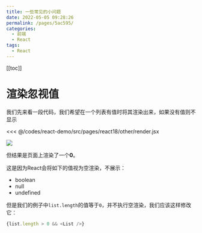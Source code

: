 ```yaml
---
title: 一些常见的小问题
date: 2022-05-05 09:28:26
permalink: /pages/5ac595/
categories:
  - 前端
  - React
tags:
  - React
---
```


[[toc]]

# 渲染忽视值

我们先来看一段代码，我们希望在一个列表有值时将其渲染出来，如果没有值则不显示

<<< @/codes/react-demo/src/pages/react18/other/render.jsx

![](https://linyc.oss-cn-beijing.aliyuncs.com/20220504222526.png)

但结果是页面上渲染了一个**0**。

这是因为React会将如下的值视为空渲染，不展示：
-   boolean
-   null
-   undefined

但是我们的例子中`list.length`的值等于`0`，并不执行空渲染，我们应该这样修改它：
```js
{list.length > 0 && <List />}
```
